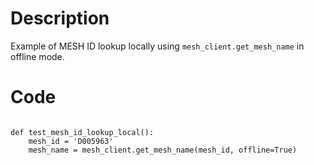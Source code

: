 # Description
Example of MESH ID lookup locally using `mesh_client.get_mesh_name` in offline mode.

# Code
```

def test_mesh_id_lookup_local():
    mesh_id = 'D005963'
    mesh_name = mesh_client.get_mesh_name(mesh_id, offline=True)

```
